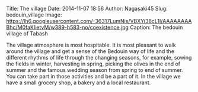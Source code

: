 Title: The village
Date: 2014-11-07 18:56
Author: Nagasaki45
Slug: bedouin_village
Image: https://lh6.googleusercontent.com/-36317LumNis/VBXYi38cL1I/AAAAAAAABhc/M0faKIietvM/w389-h583-no/coexistence.jpg
Caption: The bedouin village of Tabash

The village atmosphere is most hospitable.
It is most pleasant to walk around the village and get a sense of the Bedouin way of life and the different rhythms of life through the changing seasons, for example, sowing the fields in winter, harvesting in spring, picking the olives  in the end of summer and the famous wedding season from spring to end of summer.
You can take part in those activities and be a part of it.
In the village we have a small grocery shop, a bakery and a local restaurant.
